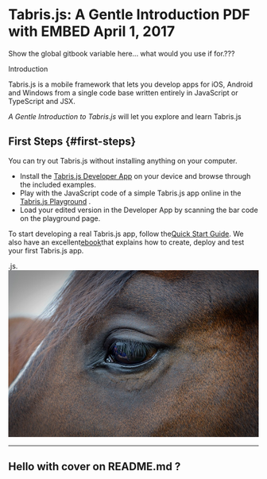 # Tabris.js: A Gentle Introduction PDF with EMBED April 1, 2017

Show the global gitbook variable here... what  would  you use if for.???



Introduction

Tabris.js is a mobile framework that lets you develop apps for iOS, Android and Windows from a single code base written entirely in JavaScript or TypeScript and JSX.

_A Gentle Introduction to Tabris.js_ will let you explore and learn Tabris.js

## First Steps {#first-steps}

You can try out Tabris.js without installing anything on your computer.

* Install the
  [Tabris.js Developer App](https://tabrisjs.com/tabris-js-docs/latest/developer-app.html)
  on your device and browse through the included examples.
* Play with the JavaScript code of a simple Tabris.js app online in the
  [Tabris.js Playground](https://tabrisjs.com/playground)
  .
* Load your edited version in the Developer App by scanning the bar code on the playground page.

To start developing a real Tabris.js app, follow the[Quick Start Guide](https://tabrisjs.com/tabris-js-docs/latest/getting-started.html). We also have an excellent[ebook](https://tabrisjs.com/downloads/)that explains how to create, deploy and test your first Tabris.js app.

.js.![](/cover.jpg)

---

## Hello with cover on README.md ?



